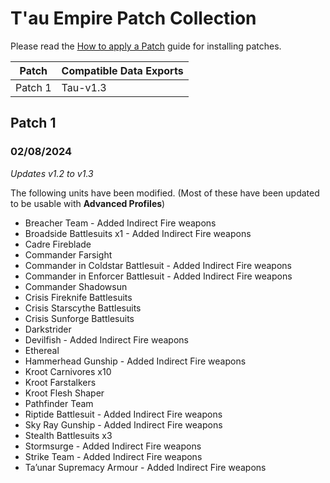 # T'au Empire Patch Collection
Please read the [How to apply a Patch](/Guides/Patches.md) guide for installing patches.

Patch | Compatible Data Exports
--- | ---
Patch 1 | Tau-v1.3

## Patch 1
### 02/08/2024
  *Updates v1.2 to v1.3*

The following units have been modified. (Most of these have been updated to be usable with **Advanced Profiles**)
  * Breacher Team - Added Indirect Fire weapons
  * Broadside Battlesuits x1 - Added Indirect Fire weapons
  * Cadre Fireblade
  * Commander Farsight
  * Commander in Coldstar Battlesuit - Added Indirect Fire weapons
  * Commander in Enforcer Battlesuit - Added Indirect Fire weapons
  * Commander Shadowsun
  * Crisis Fireknife Battlesuits
  * Crisis Starscythe Battlesuits
  * Crisis Sunforge Battlesuits
  * Darkstrider
  * Devilfish - Added Indirect Fire weapons
  * Ethereal
  * Hammerhead Gunship - Added Indirect Fire weapons
  * Kroot Carnivores x10
  * Kroot Farstalkers
  * Kroot Flesh Shaper
  * Pathfinder Team
  * Riptide Battlesuit - Added Indirect Fire weapons
  * Sky Ray Gunship - Added Indirect Fire weapons
  * Stealth Battlesuits x3
  * Stormsurge - Added Indirect Fire weapons
  * Strike Team - Added Indirect Fire weapons
  * Ta’unar Supremacy Armour - Added Indirect Fire weapons